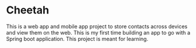 # Cheetah
This is a web app and mobile app project to store contacts across devices and view them on the web. This is my first time
building an app to go with a Spring boot application. This project is meant for learning.

